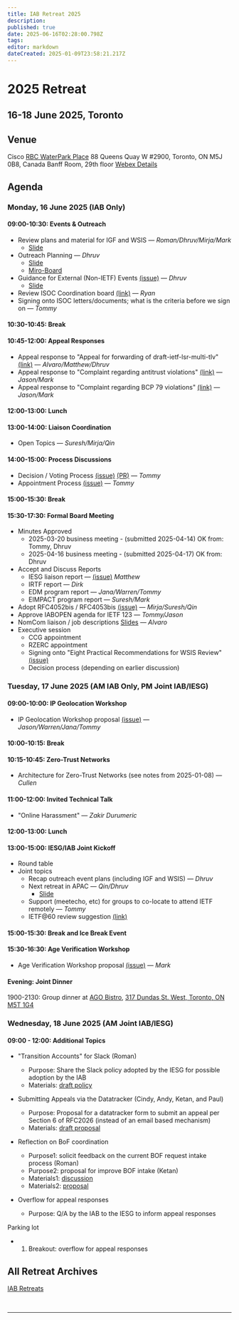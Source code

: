```yaml
---
title: IAB Retreat 2025
description: 
published: true
date: 2025-06-16T02:28:00.798Z
tags: 
editor: markdown
dateCreated: 2025-01-09T23:58:21.217Z
---
```


# 2025 Retreat

## 16-18 June 2025, Toronto



## Venue

Cisco
[RBC WaterPark Place](https://www.google.com/maps/place/RBC+WaterPark+Place/@43.6412316,-79.3806854,711m/data=!3m3!1e3!4b1!5s0x882b3757de085e91:0xc359f58994eb5f5!4m6!3m5!1s0x89d4cb2b39ecdfff:0x339b036765fc71b3!8m2!3d43.6412277!4d-79.3781051!16s%2Fg%2F11b6hs_351?entry=ttu&g_ep=EgoyMDI1MDIxMC4wIKXMDSoJLDEwMjExMjM0SAFQAw%3D%3D)
88 Queens Quay W #2900, 
Toronto, ON M5J 0B8, Canada
Banff Room, 29th floor
[Webex Details](https://co.webex.com/co/j.php?MTID=m79ab2a4cebde3b07bc9ef6e467e03eeb)

## Agenda

### Monday, 16 June 2025 (IAB Only)

#### 09:00-10:30: Events & Outreach

- Review plans and material for IGF and WSIS — *Roman/Dhruv/Mirja/Mark*
	- [Slide](https://docs.google.com/presentation/d/1zX8BarH0zm_NzNr0QPk0en0i2zt_F_MatY9z8l7Sjx8/edit?usp=sharing)
- Outreach Planning — *Dhruv* 
	- [Slide](https://docs.google.com/presentation/d/1mHATG1bplUOCj3cbvwa6ygSnyj_r8iFFigCLb0bKqTU/edit?usp=sharing) 
  - [Miro-Board](https://miro.com/app/board/uXjVNiPwtfs=/)
- Guidance for External (Non-IETF) Events [(issue)](https://github.com/intarchboard/responsibilities/issues/53) — *Dhruv*
	- [Slide](https://docs.google.com/presentation/d/1lwq-UB5jKMKv8dFxkB1S-dmlyEbn_5C3HhOgg54efMc/edit?usp=sharing)
- Review ISOC Coordination board [(link)](https://github.com/intarchboard/ISOC-coord-board/issues) — *Ryan*
- Signing onto ISOC letters/documents; what is the criteria before we sign on — *Tommy*

#### 10:30-10:45: Break

#### 10:45-12:00: Appeal Responses

- Appeal response to "Appeal for forwarding of draft-ietf-lsr-multi-tlv" [(link)](https://datatracker.ietf.org/group/iab/appeals/artifact/130)  — *Alvaro/Matthew/Dhruv*
- Appeal response to "Complaint regarding antitrust violations" [(link)](https://datatracker.ietf.org/group/iab/appeals/artifact/132)  — *Jason/Mark*
- Appeal response to "Complaint regarding BCP 79 violations" [(link)](https://datatracker.ietf.org/group/iab/appeals/artifact/135)  — *Jason/Mark*

#### 12:00-13:00: Lunch

#### 13:00-14:00: Liaison Coordination

- Open Topics — *Suresh/Mirja/Qin*

#### 14:00-15:00: Process Discussions

- Decision / Voting Process [(issue)](https://github.com/intarchboard/responsibilities/issues/2) [(PR)](https://github.com/ietf/wiki.ietf.org/pull/95) — *Tommy*
- Appointment Process [(issue)](https://github.com/intarchboard/responsibilities/issues/57) — *Tommy*

#### 15:00-15:30: Break

#### 15:30-17:30: Formal Board Meeting

- Minutes Approved
  - 2025-03-20 business meeting - (submitted 2025-04-14)
        OK from: Tommy, Dhruv
  - 2025-04-16 business meeting - (submitted 2025-04-17)
        OK from: Dhruv
- Accept and Discuss Reports
	- IESG liaison report — [(issue)](https://github.com/intarchboard/responsibilities/issues/31#issuecomment-2962221578) *Matthew*
  - IRTF report — *Dirk*
  - EDM program report — *Jana/Warren/Tommy*
  - EIMPACT program report — *Suresh/Mark*
- Adopt RFC4052bis / RFC4053bis [(issue)](https://github.com/intarchboard/responsibilities/issues/35) — *Mirja/Suresh/Qin*
- Approve IABOPEN agenda for IETF 123 — *Tommy/Jason*
- NomCom liaison / job descriptions [Slides](https://docs.google.com/presentation/d/1yEA5WRZVvkQfC8Xbp1BBFBu_ldHC3K-TTC49fq4-IWk/edit?usp=sharing) — *Alvaro*
- Executive session
	- CCG appointment
	- RZERC appointment
  - Signing onto "Eight Practical Recommendations for WSIS Review" [(issue)](https://github.com/intarchboard/ISOC-coord-board/issues/13)
  - Decision process (depending on earlier discussion)

### Tuesday, 17 June 2025 (AM IAB Only, PM Joint IAB/IESG)

#### 09:00-10:00: IP Geolocation Workshop

- IP Geolocation Workshop proposal [(issue)](https://github.com/intarchboard/responsibilities/issues/26) — *Jason/Warren/Jana/Tommy*

#### 10:00-10:15: Break

#### 10:15-10:45: Zero-Trust Networks

- Architecture for Zero-Trust Networks (see notes from 2025-01-08)  — *Cullen*

#### 11:00-12:00: Invited Technical Talk

- "Online Harassment" — *Zakir Durumeric*

#### 12:00-13:00: Lunch

#### 13:00-15:00: IESG/IAB Joint Kickoff

- Round table
- Joint topics
  - Recap outreach event plans (including IGF and WSIS) — *Dhruv*
  - Next retreat in APAC — *Qin/Dhruv*
  	- [Slide](https://docs.google.com/presentation/d/1_-dXuzyxLup9FfyHl_tl23ZjHBAO9cMG-NnEL6D0klw/edit?usp=sharing)
  - Support (meetecho, etc) for groups to co-locate to attend IETF remotely  — *Tommy*
  - IETF@60 review suggestion [(link)](https://mailarchive.ietf.org/arch/msg/architecture-discuss/ywqFVF9wcmkYZz5J0b2MiEbgfos/)

#### 15:00-15:30: Break and Ice Break Event

#### 15:30-16:30: Age Verification Workshop

- Age Verification Workshop proposal [(issue)](https://github.com/intarchboard/responsibilities/issues/38) — *Mark*

#### Evening: Joint Dinner

1900-2130: Group dinner at [AGO Bistro](https://ago.ca/visit/dine/bistro), [317 Dundas St. West, Toronto, ON M5T 1G4](https://www.google.com/maps/place/317+Dundas+St+W,+Toronto,+ON+M5T+1G4,+Canada/@43.6535364,-79.3950596,676m/data=!3m2!1e3!4b1!4m6!3m5!1s0x882b34c593a29ffb:0x428aa3e28b994b99!8m2!3d43.6535364!4d-79.3924847!16s%2Fg%2F11bw42p0pm!5m1!1e1?hl=en&entry=ttu&g_ep=EgoyMDI1MDYwNC4wIKXMDSoASAFQAw%3D%3D)


### Wednesday, 18 June 2025 (AM Joint IAB/IESG)

#### 09:00 - 12:00: Additional Topics
* "Transition Accounts" for Slack (Roman)
  - Purpose: Share the Slack policy adopted by the IESG for possible adoption by the IAB
  - Materials: [draft policy](https://docs.google.com/document/d/1S8S9B2JCNsG3nAv08RAWHgJCn9LPBLVpe0ZfpsbeuSA/edit)

* Submitting Appeals via the Datatracker (Cindy, Andy, Ketan, and Paul) 
  - Purpose: Proposal for a datatracker form to submit an appeal per Section 6 of RFC2026 (instead of an email based mechanism)
  - Materials: [draft proposal](https://docs.google.com/document/d/1jVvUg7bls7K8x8sOqYzzJ2aBfwxXZcQra1alVdWHPV0/edit?usp=sharing)

* Reflection on BoF coordination
  - Purpose1: solicit feedback on the current BOF request intake process (Roman)
  - Purpose2: proposal for improve BOF intake (Ketan)
  - Materials1: [discussion](https://docs.google.com/presentation/d/1V1S_BKrbziJR9XnmglVqy_eU5LBqDO_R0mvcfO3qYiA/edit?slide=id.p#slide=id.p)
  - Materials2: [proposal](https://docs.google.com/document/d/1GDbTJZMw08LJLJMt_RKc9watXTaDvFELYBKwrSMzZ0c/edit?usp=sharing)

* Overflow for appeal responses
  - Purpose: Q/A by the IAB to the IESG to inform appeal responses

Parking lot
- 1. Breakout: overflow for appeal responses


 
## All Retreat Archives
[IAB Retreats](/group/iab/IAB_Retreats)

&nbsp;
&nbsp;
&nbsp;

---
